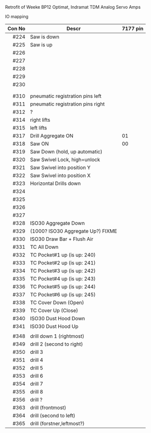Retrofit of Weeke BP12 Optimat, Indramat TDM Analog Servo Amps


IO mapping


| Con No|  Descr                            | 7177 pin                    | 
|------:|-----------------------------------|-----------------------------| 
| #224 |  Saw is down                       |                             | 
| #225 |  Saw is up                         |                             | 
| #226 |                                    |                             | 
| #227 |                                    |                             | 
| #228 |                                    |                             | 
| #229 |                                    |                             | 
| #230 |                                    |                             | 
|      |                                    |                             | 
|      |                                    |                             | 
| #310 |  pneumatic registration pins left  |                             | 
| #311 |  pneumatic registration pins right |                             | 
| #312 |  ?                                 |                             | 
| #314 |  right lifts                       |                             | 
| #315 |  left lifts                        |                             | 
| #317 |  Drill Aggregate ON                |01                             | 
| #318 |  Saw ON                            |00                             | 
| #319 |  Saw Down (hold, up automatic)     |                             | 
| #320 |  Saw Swivel Lock, high=unlock      |                             | 
| #321 |  Saw Swivel into position Y        |                             | 
| #322 |  Saw Swivel into position X        |                             | 
| #323 |  Horizontal Drills down            |                             | 
| #324 |                                    |                             | 
| #325 |                                    |                             | 
| #326 |                                    |                             | 
| #327 |                                    |                             | 
| #328 |  ISO30 Aggregate Down              |                             | 
| #329 |  (1000? ISO30 Aggregate Up?) FIXME |                             | 
| #330 |  ISO30 Draw Bar + Flush Air        |                             | 
| #331 |  TC All Down                       |                             | 
| #332 |  TC Pocket#1 up (is up: 240)       |                             | 
| #333 |  TC Pocket#2 up (is up: 241)       |                             | 
| #334 |  TC Pocket#3 up (is up: 242)       |                             | 
| #335 |  TC Pocket#4 up (is up: 243)       |                             | 
| #336 |  TC Pocket#5 up (is up: 244)       |                             | 
| #337 |  TC Pocket#6 up (is up: 245)       |                             | 
| #338 |  TC Cover Down (Open)              |                             | 
| #339 |  TC Cover Up (Close)               |                             | 
| #340 |  ISO30 Dust Hood Down              |                             | 
| #341 |  ISO30 Dust Hood Up                |                             | 
|      |                                    |                             | 
| #348 |  drill down 1 (rightmost)          |                             | 
| #349 |  drill 2 (second to right)         |                             | 
| #350 |  drill 3                           |                             | 
| #351 |  drill 4                           |                             | 
| #352 |  drill 5                           |                             | 
| #353 |  drill 6                           |                             | 
| #354 |  drill 7                           |                             | 
| #355 |  drill 8                           |                             | 
| #356 |  drill ?                           |                             | 
| #363 |  drill (frontmost)                 |                             | 
| #364 |  drill (second to left)            |                             | 
| #365 |  drill (forstner,leftmost?)        |             | 
